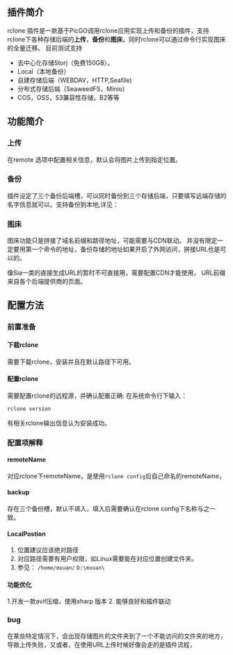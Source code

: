 ## 插件简介
rclone 插件是一款基于PicGO调用rclone应用实现上传和备份的插件，支持rclone下各种存储后端的**上传**，**备份**和**图床**。同时rclone可以通过命令行实现图床的全量迁移。
目前测试支持
+ 去中心化存储Storj（免费150GB）。
+ Local（本地备份）
+ 自建存储后端（WEBDAV，HTTP,Seafile)
+ 分布式存储后端（SeaweedFS，Minio）
+ COS，OSS，S3兼容性存储，B2等等

## 功能简介
### 上传
在remote 选项中配置相关信息，默认会将图片上传到指定位置。

### 备份
插件设定了三个备份后端槽，可以同时备份到三个存储后端，只要填写远端存储的名字信息就可以。支持备份到本地,详见：


### 图床
图床功能只是拼接了域名前缀和路径地址，可能需要与CDN联动。
并没有限定一定要用第一个命令的地址，备份存储的地址如果开启了外网访问，拼接URL也是可以的。

像Sia一类的直接生成URL的暂时不可直接用，需要配置CDN才能使用， URL前缀来自各个后端提供商的页面。

## 配置方法

### 前置准备
#### 下载rclone
需要下载rclone，安装并且在默认路径下可用。
#### 配置rclone
需要配置rclone的远程源，并确认配置正确:
在系统命令行下输入：
```Bash
rclone version
```
有相关rclone输出信息认为安装成功。

### 配置项解释

#### remoteName
对应rclone下remoteName，是使用`rclone config`后自己命名的remoteName，

#### backup
存在三个备份槽，默认不填入，填入后需要确认在rclone config下名称与之一致。

#### LocalPostion
1. 位置建议应该绝对路径
2. 对应路径需要有用户权限，如Linux需要能在对应位置创建文件夹。
3. 参见： `/home/mxuan/`   `D:\mxuan\` 

#### 功能优化
1.开发一款avif压缩，使用sharp 版本
2. 能够良好和插件联动

### bug
在某些特定情况下，会出现存储图片的文件夹到了一个不能访问的文件夹的地方，导致上传失败，又或者，在使用URL上传时候好像会走的是插件流程，
